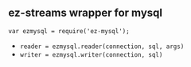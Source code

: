 ## ez-streams wrapper for mysql

`var ezmysql = require('ez-mysql');`

* `reader = ezmysql.reader(connection, sql, args)`   
* `writer = ezmysql.writer(connection, sql)`  
